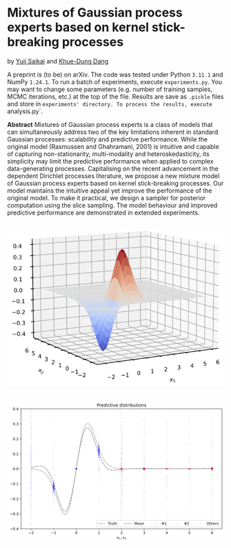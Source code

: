 # Mixtures of Gaussian process experts based on kernel stick-breaking processes

by [Yuji Saikai](https://yujisaikai.com) and [Khue-Dung Dang](https://scholar.google.com.au/citations?user=lg56IkAAAAAJ&hl=en)

A preprint is (to be) on arXiv. The code was tested under Python `3.11.1` and NumPy `1.24.1`. To run a batch of experiments, execute `experiments.py`. You may want to change some parameters (e.g. number of training samples, MCMC iterations, etc.) at the top of the file. Results are save as `.pickle` files and store in `experiments' directory. To process the results, execute `analysis.py`.

**Abstract**
Mixtures of Gaussian process experts is a class of models that can simultaneously address two of the key limitations inherent in standard Gaussian processes: scalability and predictive performance. While the original model (Rasmussen and Ghahramani, 2001) is intuitive and capable of capturing non-stationarity, multi-modality and heteroskedasticity, its simplicity may limit the predictive performance when applied to complex data-generating processes. Capitalising on the recent advancement in the dependent Dirichlet processes literature, we propose a new mixture model of Gaussian process experts based on kernel stick-breaking processes. Our model maintains the intuitive appeal yet improve the performance of the original model. To make it practical, we design a sampler for posterior computation using the slice sampling. The model behaviour and improved predictive performance are demonstrated in extended experiments.

&nbsp;
![](GL2008_surface.png)

&nbsp;
![](GL2008_predictive_distributions.png)
